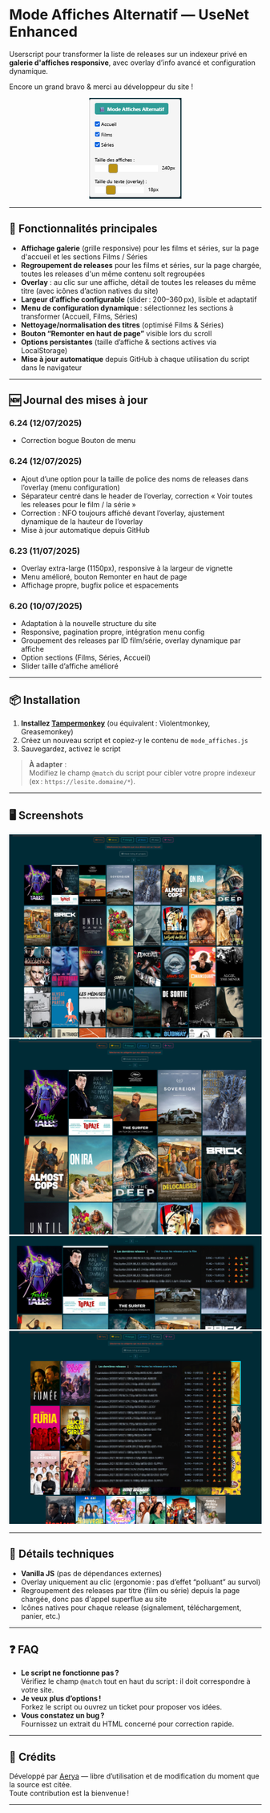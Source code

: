 # Mode Affiches Alternatif — UseNet Enhanced

Userscript pour transformer la liste de releases sur un indexeur privé en **galerie d'affiches responsive**, avec overlay d’info avancé et configuration dynamique.

Encore un grand bravo & merci au développeur du site !

<div align="center">

<img src="https://raw.githubusercontent.com/Aerya/Mode-Affiches/refs/heads/main/Screens/1.1.png" alt="Menu" />

</div>

---

## 🚀 Fonctionnalités principales

- **Affichage galerie** (grille responsive) pour les films et séries, sur la page d'accueil et les sections Films / Séries
- **Regroupement de releases** pour les films et séries, sur la page chargée, toutes les releases d'un même contenu solt regroupées
- **Overlay** : au clic sur une affiche, détail de toutes les releases du même titre (avec icônes d’action natives du site)
- **Largeur d’affiche configurable** (slider : 200–360 px), lisible et adaptatif
- **Menu de configuration dynamique** : sélectionnez les sections à transformer (Accueil, Films, Séries)
- **Nettoyage/normalisation des titres** (optimisé Films & Séries)
- **Bouton “Remonter en haut de page”** visible lors du scroll
- **Options persistantes** (taille d’affiche & sections actives via LocalStorage)
- **Mise à jour automatique** depuis GitHub à chaque utilisation du script dans le navigateur

---

## 🆕 Journal des mises à jour

### 6.24 (12/07/2025)
- Correction bogue Bouton de menu

### 6.24 (12/07/2025)
- Ajout d’une option pour la taille de police des noms de releases dans l’overlay (menu configuration)
- Séparateur centré dans le header de l’overlay, correction « Voir toutes les releases pour le film / la série »
- Correction : NFO toujours affiché devant l’overlay, ajustement dynamique de la hauteur de l’overlay
- Mise à jour automatique depuis GitHub

### 6.23 (11/07/2025)
- Overlay extra-large (1150px), responsive à la largeur de vignette
- Menu amélioré, bouton Remonter en haut de page
- Affichage propre, bugfix police et espacements

### 6.20 (10/07/2025)
- Adaptation à la nouvelle structure du site
- Responsive, pagination propre, intégration menu config
- Groupement des releases par ID film/série, overlay dynamique par affiche
- Option sections (Films, Séries, Accueil)
- Slider taille d’affiche amélioré

---

## 📦 Installation

1. **Installez [Tampermonkey](https://www.tampermonkey.net/)** (ou équivalent : Violentmonkey, Greasemonkey)
2. Créez un nouveau script et copiez-y le contenu de `mode_affiches.js`
3. Sauvegardez, activez le script

> **À adapter** :  
> Modifiez le champ `@match` du script pour cibler votre propre indexeur (ex : `https://lesite.domaine/*`).

---

## 🖥️ Screenshots

![Démo](https://raw.githubusercontent.com/Aerya/Mode-Affiches/refs/heads/main/Screens/2.png)
![Démo](https://raw.githubusercontent.com/Aerya/Mode-Affiches/refs/heads/main/Screens/3.png)
![Démo](https://raw.githubusercontent.com/Aerya/Mode-Affiches/refs/heads/main/Screens/4.png)
![Démo](https://raw.githubusercontent.com/Aerya/Mode-Affiches/refs/heads/main/Screens/5.png)

---

## 🧩 Détails techniques

- **Vanilla JS** (pas de dépendances externes)
- Overlay uniquement au clic (ergonomie : pas d’effet “polluant” au survol)
- Regroupement des releases par titre (film ou série) depuis la page chargée, donc pas d'appel superflue au site
- Icônes natives pour chaque release (signalement, téléchargement, panier, etc.)

---

## ❓ FAQ

- **Le script ne fonctionne pas ?**  
  Vérifiez le champ `@match` tout en haut du script : il doit correspondre à votre site.
- **Je veux plus d’options !**  
  Forkez le script ou ouvrez un ticket pour proposer vos idées.
- **Vous constatez un bug ?**  
  Fournissez un extrait du HTML concerné pour correction rapide.

---

## 🤝 Crédits

Développé par [Aerya](https://github.com/Aerya) — libre d’utilisation et de modification du moment que la source est citée.  
Toute contribution est la bienvenue !

---